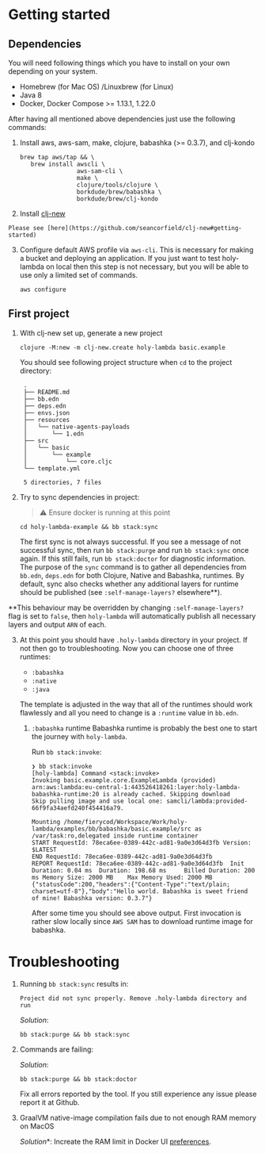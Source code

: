 # Getting started

## Dependencies
  You will need following things which you have to install on your own depending on your system.

  - Homebrew (for Mac OS) /Linuxbrew (for Linux)
  - Java 8
  - Docker, Docker Compose >= 1.13.1, 1.22.0

  After having all mentioned above dependencies just use the following commands:

  1. Install aws, aws-sam, make, clojure, babashka (>= 0.3.7), and clj-kondo
     ```
     brew tap aws/tap && \
        brew install awscli \
                     aws-sam-cli \
                     make \
                     clojure/tools/clojure \
                     borkdude/brew/babashka \
                     borkdude/brew/clj-kondo
     ```
     
  2. Install [clj-new](https://github.com/seancorfield/clj-new) 

    Please see [here](https://github.com/seancorfield/clj-new#getting-started)

  3. Configure default AWS profile via `aws-cli`. This is necessary for making a bucket and deploying an application. If you just want to test holy-lambda on local then this step is not necessary, but you will be able to use only a limited set of commands.

     ```
     aws configure
     ```

## First project 
1. With clj-new set up, generate a new project

   ```
   clojure -M:new -m clj-new.create holy-lambda basic.example 
   ```
   
   You should see following project structure when `cd` to the project directory:
   
   ```
    .
    ├── README.md
    ├── bb.edn
    ├── deps.edn
    ├── envs.json
    ├── resources
    │   └── native-agents-payloads
    │       └── 1.edn
    ├── src
    │   └── basic
    │       └── example
    │           └── core.cljc
    └── template.yml
    
    5 directories, 7 files
   ```
   
2. Try to sync dependencies in project:

   > :warning:  Ensure docker is running at this point

   ```
   cd holy-lambda-example && bb stack:sync
   ```
   
   The first sync is not always successful. If you see a message of not successful sync, then run `bb stack:purge` and run `bb stack:sync` once again.
   If this still fails, run `bb stack:doctor` for diagnostic information.
   The purpose of the `sync` command is to gather all dependencies from `bb.edn`, `deps.edn` for both Clojure, Native and Babashka, runtimes. By default, sync also checks whether any additional layers for runtime should be published (see `:self-manage-layers?` elsewhere**). 
   
**This behaviour may be overridden by changing `:self-manage-layers?` flag is set to `false`, then `holy-lambda` will automatically publish all necessary layers and output `ARN` of each.
  
3. At this point you should have `.holy-lambda` directory in your project. If not then go to troubleshooting. Now you can choose one of three runtimes:

   - `:babashka`
   - `:native`
   - `:java`
   
   The template is adjusted in the way that all of the runtimes should work flawlessly and all you need to change is a `:runtime` value in `bb.edn`.
   
   1. `:babashka` runtime 
       Babashka runtime is probably the best one to start the journey with `holy-lambda`. 
       
       Run `bb stack:invoke`:
       ```
       ❯ bb stack:invoke
       [holy-lambda] Command <stack:invoke>
       Invoking basic.example.core.ExampleLambda (provided)
       arn:aws:lambda:eu-central-1:443526418261:layer:holy-lambda-babashka-runtime:20 is already cached. Skipping download
       Skip pulling image and use local one: samcli/lambda:provided-66f9fa34aefd240f454416a79.

       Mounting /home/fierycod/Workspace/Work/holy-lambda/examples/bb/babashka/basic.example/src as /var/task:ro,delegated inside runtime container
       START RequestId: 78eca6ee-0389-442c-ad81-9a0e3d64d3fb Version: $LATEST
       END RequestId: 78eca6ee-0389-442c-ad81-9a0e3d64d3fb
       REPORT RequestId: 78eca6ee-0389-442c-ad81-9a0e3d64d3fb  Init Duration: 0.04 ms  Duration: 198.68 ms     Billed Duration: 200 ms Memory Size: 2000 MB    Max Memory Used: 2000 MB
       {"statusCode":200,"headers":{"Content-Type":"text/plain; charset=utf-8"},"body":"Hello world. Babashka is sweet friend of mine! Babashka version: 0.3.7"}
       ```
    
       After some time you should see above output. First invocation is rather slow locally since `AWS SAM` has to download runtime image for babashka.
   


# Troubleshooting
  1. Running `bb stack:sync` results in:
     ```
     Project did not sync properly. Remove .holy-lambda directory and run
     ```
     
     *Solution*:
     ```
     bb stack:purge && bb stack:sync
     ```
   2. Commands are failing:
   
      *Solution*:
      ```
      bb stack:purge && bb stack:doctor
      ```
      
      Fix all errors reported by the tool. If you still experience any issue please report it at Github.
   3. GraalVM native-image compilation fails due to not enough RAM memory on MacOS
   
      *Solution**:
      Increate the RAM limit in Docker UI [preferences](https://docs.docker.com/docker-for-mac/#resources).
   
